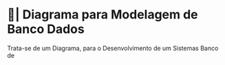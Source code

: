 # 🎲| Diagrama para Modelagem de Banco Dados

  Trata-se de um Diagrama, para o Desenvolvimento de um Sistemas Banco de 
 
